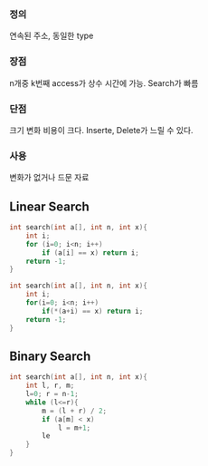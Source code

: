### 정의
연속된 주소, 동일한 type

### 장점
n개중 k번째 access가 상수 시간에 가능. Search가 빠름

### 단점
크기 변화 비용이 크다. Inserte, Delete가 느릴 수 있다.

### 사용
변화가 없거나 드문 자료


## Linear Search
```c
int search(int a[], int n, int x){
	int i;
	for (i=0; i<n; i++)
		if (a[i] == x) return i;
	return -1;
}
```


```c
int search(int a[], int n, int x){
	int i;
	for(i=0; i<n; i++)
		if(*(a+i) == x) return i;
	return -1;
}
```

## Binary Search
```c
int search(int a[], int n, int x){
	int l, r, m;
	l=0; r = n-1;
	while (l<=r){
		m = (l + r) / 2;
		if (a[m] < x)
			l = m+1;
		le
	}
}
```